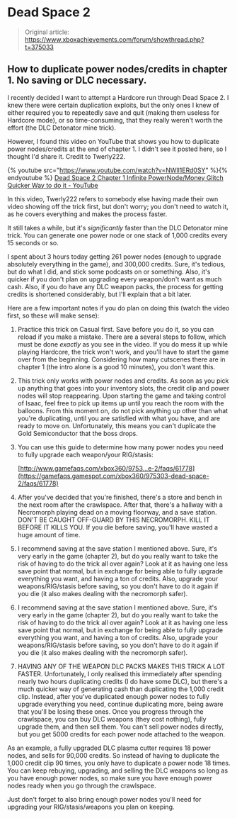 # Dead Space 2

> Original article: <https://www.xboxachievements.com/forum/showthread.php?t=375033>

## How to duplicate power nodes/credits in chapter 1. No saving or DLC necessary.

I recently decided I want to attempt a Hardcore run through Dead Space 2. I knew there were certain duplication exploits, but the only ones I knew of either required you to repeatedly save and quit (making them useless for Hardcore mode), or so time-consuming, that they really weren't worth the effort (the DLC Detonator mine trick).

However, I found this video on YouTube that shows you how to duplicate power nodes/credits at the end of chapter 1. I didn't see it posted here, so I thought I'd share it. Credit to Twerly222.

{% youtube src="https://www.youtube.com/watch?v=NWll1ERd0SY" %}{% endyoutube %}
[Dead Space 2 Chapter 1 Infinite PowerNode/Money Glitch Quicker Way to do it - YouTube](https://www.youtube.com/watch?v=NWll1ERd0SY)

In this video, Twerly222 refers to somebody else having made their own video showing off the trick first, but don't worry; you don't need to watch it, as he covers everything and makes the process faster.

It still takes a while, but it's *significantly* faster than the DLC Detonator mine trick. You can generate one power node or one stack of 1,000 credits every 15 seconds or so.

I spent about 3 hours today getting 261 power nodes (enough to upgrade absolutely everything in the game), and 300,000 credits. Sure, it's tedious, but do what I did, and stick some podcasts on or something. Also, it's quicker if you don't plan on upgrading every weapon/don't want as much cash. Also, if you do have any DLC weapon packs, the process for getting credits is shortened considerably, but I'll explain that a bit later.


Here are a few important notes if you do plan on doing this (watch the video first, so these will make sense):

1. Practice this trick on Casual first. Save before you do it, so you can reload if you make a mistake. There are a several steps to follow, which must be done *exactly* as you see in the video. If you do mess it up while playing Hardcore, the trick won't work, and you'll have to start the game over from the beginning. Considering how many cutscenes there are in chapter 1 (the intro alone is a good 10 minutes), you don't want this.


2. This trick only works with power nodes and credits. As soon as you pick up anything that goes into your inventory slots, the credit clip and power nodes will stop reappearing. Upon starting the game and taking control of Isaac, feel free to pick up items up until you reach the room with the balloons. From this moment on, do not pick anything up other than what you're duplicating, until you are satisfied with what you have, and are ready to move on. Unfortunately, this means you can't duplicate the Gold Semiconductor that the boss drops.

3. You can use this guide to determine how many power nodes you need to fully upgrade each weapon/your RIG/stasis:

    [http://www.gamefaqs.com/xbox360/9753...e-2/faqs/61778](https://gamefaqs.gamespot.com/xbox360/975303-dead-space-2/faqs/61778)


4. After you've decided that you're finished, there's a store and bench in the next room after the crawlspace. After that, there's a hallway with a Necromorph playing dead on a moving floorway, and a save station. DON'T BE CAUGHT OFF-GUARD BY THIS NECROMORPH. KILL IT BEFORE IT KILLS YOU. If you die before saving, you'll have wasted a huge amount of time.

5. I recommend saving at the save station I mentioned above. Sure, it's very early in the game (chapter 2), but do you really want to take the risk of having to do the trick all over again? Look at it as having one less save point that normal, but in exchange for being able to fully upgrade everything you want, and having a ton of credits. Also, upgrade your weapons/RIG/stasis before saving, so you don't have to do it again if you die (it also makes dealing with the necromorph safer).


6. I recommend saving at the save station I mentioned above. Sure, it's very early in the game (chapter 2), but do you really want to take the risk of having to do the trick all over again? Look at it as having one less save point that normal, but in exchange for being able to fully upgrade everything you want, and having a ton of credits. Also, upgrade your weapons/RIG/stasis before saving, so you don't have to do it again if you die (it also makes dealing with the necromorph safer).


7. HAVING ANY OF THE WEAPON DLC PACKS MAKES THIS TRICK A LOT FASTER. Unfortunately, I only realised this immediately after spending nearly two hours duplicating credits (I do have some DLC), but there's a much quicker way of generating cash than duplicating the 1,000 credit clip. Instead, after you've duplicated enough power nodes to fully upgrade everything you need, continue duplicating more, being aware that you'll be losing these ones. Once you progress through the crawlspace, you can buy DLC weapons (they cost nothing), fully upgrade them, and then sell them. You can't sell power nodes directly, but you get 5000 credits for each power node attached to the weapon.

As an example, a fully upgraded DLC plasma cutter requires 18 power nodes, and sells for 90,000 credits. So instead of having to duplicate the 1,000 credit clip 90 times, you only have to duplicate a power node 18 times. You can keep rebuying, upgrading, and selling the DLC weapons so long as you have enough power nodes, so make sure you have enough power nodes ready when you go through the crawlspace.

Just don't forget to also bring enough power nodes you'll need for upgrading your RIG/stasis/weapons you plan on keeping.
